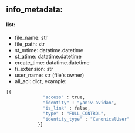 ## info_metadata:
#### list:
* file_name: str
* file_path: str
* st_mtime: datatime.datetime
* st_atime: datatime.datetime
* create_time: datatime.datetime
* fi_extension: str
* user_name: str (file's owner)
* all_acl: dict, example:
```python 
[{
              "access" : true,
              "identity" : "yaniv.avidan",
              "is_link" : false,
              "type" : "FULL_CONTROL",
              "identity_type" : "CanonicalUser"
            }] 
```
          
